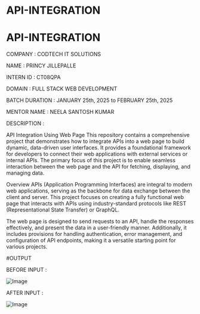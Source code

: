 # API-INTEGRATION
# API-INTEGRATION

COMPANY : CODTECH IT SOLUTIONS

NAME : PRINCY JILLEPALLE

INTERN ID : CT08QPA

DOMAIN : FULL STACK WEB DEVELOPMENT

BATCH DURATION : JANUARY 25th, 2025 to FEBRUARY 25th, 2025

MENTOR NAME : NEELA SANTOSH KUMAR

DESCRIPTION :

API Integration Using Web Page This repository contains a comprehensive project that demonstrates how to integrate APIs into a web page to build dynamic, data-driven user interfaces. It provides a foundational framework for developers to connect their web applications with external services or internal APIs. The primary focus of this project is to enable seamless interaction between the web page and the API for fetching, displaying, and managing data.

Overview APIs (Application Programming Interfaces) are integral to modern web applications, serving as the backbone for data exchange between the client and server. This project focuses on creating a fully functional web page that interacts with APIs using industry-standard protocols like REST (Representational State Transfer) or GraphQL.

The web page is designed to send requests to an API, handle the responses effectively, and present the data in a user-friendly manner. Additionally, it includes provisions for handling authentication, error management, and configuration of API endpoints, making it a versatile starting point for various projects.

#OUTPUT

BEFORE INPUT :

![Image](https://github.com/user-attachments/assets/8418bc85-8834-4c5e-bb4c-2460ffb99b46)

AFTER INPUT :

![Image](https://github.com/user-attachments/assets/16304323-379c-48d5-879c-307de3e735d3)
